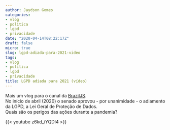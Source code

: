 ```yaml
---
author: Jaydson Gomes
categories:
- vlog
- politica
- lgpd
- privacidade
date: "2020-04-14T08:22:17Z"
draft: false
micro: true
slug: lgpd-adiada-para-2021-video
tags:
- vlog
- politica
- lgpd
- privacidade
title: LGPD adiada para 2021 (vídeo)
---
```


Mais um vlog para o canal da [BrazilJS](https://www.youtube.com/user/BrazilJS).  
No início de abril (2020) o senado aprovou - por unanimidade - o adiamento da LGPD, a Lei Geral de Proteção de Dados.  
Quais são os perigos das ações durante a pandemia?  

{{< youtube z6kd_iYQDI4 >}}
